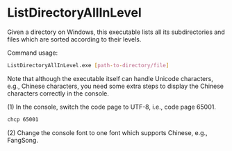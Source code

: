 # ListDirectoryAllInLevel

Given a directory on Windows, this executable lists all its subdirectories and files which are sorted according to their levels.

Command usage:

```sh
ListDirectoryAllInLevel.exe [path-to-directory/file]
```

Note that although the executable itself can handle Unicode characters, e.g., Chinese characters, you need some extra steps to display the Chinese characters correctly in the console.

(1) In the console, switch the code page to UTF-8, i.e., code page 65001.

```sh
chcp 65001
```

(2) Change the console font to one font which supports Chinese, e.g., FangSong. 